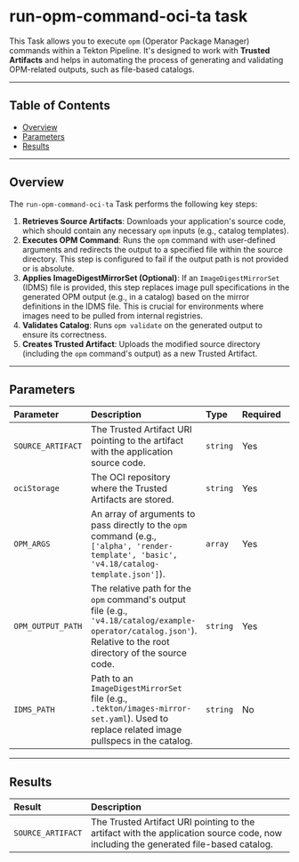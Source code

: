 # run-opm-command-oci-ta task

This Task allows you to execute `opm` (Operator Package Manager) commands 
within a Tekton Pipeline. It's designed to work with **Trusted Artifacts** 
and helps in automating the process of generating and validating OPM-related outputs, such as file-based catalogs.

---

## Table of Contents

* [Overview](#overview)
* [Parameters](#parameters)
* [Results](#results)

---

## Overview

The `run-opm-command-oci-ta` Task performs the following key steps:

1.  **Retrieves Source Artifacts**: Downloads your application's source code, which should contain any necessary `opm` inputs (e.g., catalog templates).
2.  **Executes OPM Command**: Runs the `opm` command with user-defined arguments and redirects the output to a specified file within the source directory. This step is configured to fail if the output path is not provided or is absolute.
3.  **Applies ImageDigestMirrorSet (Optional)**: If an `ImageDigestMirrorSet` (IDMS) file is provided, this step replaces image pull specifications in the generated OPM output (e.g., in a catalog) based on the mirror definitions in the IDMS file. This is crucial for environments where images need to be pulled from internal registries.
4.  **Validates Catalog**: Runs `opm validate` on the generated output to ensure its correctness.
5.  **Creates Trusted Artifact**: Uploads the modified source directory (including the `opm` command's output) as a new Trusted Artifact.

---

## Parameters

| Parameter           | Description                                                                                                                                                       | Type    | Required | Default               |
| :------------------ |:------------------------------------------------------------------------------------------------------------------------------------------------------------------| :------ | :------- | :-------------------- |
| `SOURCE_ARTIFACT`   | The Trusted Artifact URI pointing to the artifact with the application source code.                                                                               | `string`| Yes      |                       |
| `ociStorage`        | The OCI repository where the Trusted Artifacts are stored.                                                                                                        | `string`| Yes      |                       |
| `OPM_ARGS`          | An array of arguments to pass directly to the `opm` command (e.g., `['alpha', 'render-template', 'basic', 'v4.18/catalog-template.json']`).                       | `array` | Yes      |                       |
| `OPM_OUTPUT_PATH`   | The relative path for the `opm` command's output file (e.g., `'v4.18/catalog/example-operator/catalog.json'`). Relative to the root directory of the source code. | `string`| Yes      |                       |
| `IDMS_PATH`         | Path to an `ImageDigestMirrorSet` file (e.g., `.tekton/images-mirror-set.yaml`). Used to replace related image pullspecs in the catalog.                          | `string`| No       | `""` (empty string) |

---

## Results

| Result            | Description                                                                                                 |
| :---------------- | :---------------------------------------------------------------------------------------------------------- |
| `SOURCE_ARTIFACT` | The Trusted Artifact URI pointing to the artifact with the application source code, now including the generated file-based catalog. |

